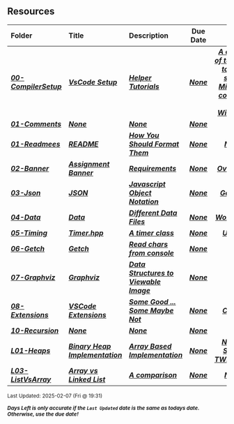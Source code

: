 ## Resources

| Folder | Title | Description | Due Date | Due |  |
|:------|:------|:------|:-----:|:-----:|-----|
| ***<a href="https://github.com/rugbyprof/5243-Algorithms/tree/master/Resources/00-CompilerSetup">00-CompilerSetup</a>*** | ***<a href="https://github.com/rugbyprof/5243-Algorithms/tree/master/Resources/00-CompilerSetup"> VsCode Setup </a>*** | ***<a href="https://github.com/rugbyprof/5243-Algorithms/tree/master/Resources/00-CompilerSetup"> Helper Tutorials</a>*** | ***<a href="https://github.com/rugbyprof/5243-Algorithms/tree/master/Resources/00-CompilerSetup">None</a>*** | ***<a href="https://github.com/rugbyprof/5243-Algorithms/tree/master/Resources/00-CompilerSetup"> A couple of tutorials to help setup MingGW compiler on Windows</a>*** |  |
| ***<a href="https://github.com/rugbyprof/5243-Algorithms/tree/master/Resources/01-Comments">01-Comments</a>*** | ***<a href="https://github.com/rugbyprof/5243-Algorithms/tree/master/Resources/01-Comments">None</a>*** | ***<a href="https://github.com/rugbyprof/5243-Algorithms/tree/master/Resources/01-Comments">None</a>*** | ***<a href="https://github.com/rugbyprof/5243-Algorithms/tree/master/Resources/01-Comments">None</a>*** | ***<a href="https://github.com/rugbyprof/5243-Algorithms/tree/master/Resources/01-Comments">N/A</a>*** |  |
| ***<a href="https://github.com/rugbyprof/5243-Algorithms/tree/master/Resources/01-Readmees">01-Readmees</a>*** | ***<a href="https://github.com/rugbyprof/5243-Algorithms/tree/master/Resources/01-Readmees"> README </a>*** | ***<a href="https://github.com/rugbyprof/5243-Algorithms/tree/master/Resources/01-Readmees"> How You Should Format Them</a>*** | ***<a href="https://github.com/rugbyprof/5243-Algorithms/tree/master/Resources/01-Readmees">None</a>*** | ***<a href="https://github.com/rugbyprof/5243-Algorithms/tree/master/Resources/01-Readmees"> None</a>*** |  |
| ***<a href="https://github.com/rugbyprof/5243-Algorithms/tree/master/Resources/02-Banner">02-Banner</a>*** | ***<a href="https://github.com/rugbyprof/5243-Algorithms/tree/master/Resources/02-Banner"> Assignment Banner </a>*** | ***<a href="https://github.com/rugbyprof/5243-Algorithms/tree/master/Resources/02-Banner"> Requirements</a>*** | ***<a href="https://github.com/rugbyprof/5243-Algorithms/tree/master/Resources/02-Banner">None</a>*** | ***<a href="https://github.com/rugbyprof/5243-Algorithms/tree/master/Resources/02-Banner"> Overview</a>*** |  |
| ***<a href="https://github.com/rugbyprof/5243-Algorithms/tree/master/Resources/03-Json">03-Json</a>*** | ***<a href="https://github.com/rugbyprof/5243-Algorithms/tree/master/Resources/03-Json"> JSON </a>*** | ***<a href="https://github.com/rugbyprof/5243-Algorithms/tree/master/Resources/03-Json"> Javascript Object Notation</a>*** | ***<a href="https://github.com/rugbyprof/5243-Algorithms/tree/master/Resources/03-Json">None</a>*** | ***<a href="https://github.com/rugbyprof/5243-Algorithms/tree/master/Resources/03-Json"> General</a>*** |  |
| ***<a href="https://github.com/rugbyprof/5243-Algorithms/tree/master/Resources/04-Data">04-Data</a>*** | ***<a href="https://github.com/rugbyprof/5243-Algorithms/tree/master/Resources/04-Data"> Data </a>*** | ***<a href="https://github.com/rugbyprof/5243-Algorithms/tree/master/Resources/04-Data"> Different Data Files</a>*** | ***<a href="https://github.com/rugbyprof/5243-Algorithms/tree/master/Resources/04-Data">None</a>*** | ***<a href="https://github.com/rugbyprof/5243-Algorithms/tree/master/Resources/04-Data"> Word Lists</a>*** |  |
| ***<a href="https://github.com/rugbyprof/5243-Algorithms/tree/master/Resources/05-Timing">05-Timing</a>*** | ***<a href="https://github.com/rugbyprof/5243-Algorithms/tree/master/Resources/05-Timing"> Timer.hpp </a>*** | ***<a href="https://github.com/rugbyprof/5243-Algorithms/tree/master/Resources/05-Timing"> A timer class</a>*** | ***<a href="https://github.com/rugbyprof/5243-Algorithms/tree/master/Resources/05-Timing">None</a>*** | ***<a href="https://github.com/rugbyprof/5243-Algorithms/tree/master/Resources/05-Timing"> Usage</a>*** |  |
| ***<a href="https://github.com/rugbyprof/5243-Algorithms/tree/master/Resources/06-Getch">06-Getch</a>*** | ***<a href="https://github.com/rugbyprof/5243-Algorithms/tree/master/Resources/06-Getch"> Getch </a>*** | ***<a href="https://github.com/rugbyprof/5243-Algorithms/tree/master/Resources/06-Getch"> Read chars from console</a>*** | ***<a href="https://github.com/rugbyprof/5243-Algorithms/tree/master/Resources/06-Getch">None</a>*** | ***<a href="https://github.com/rugbyprof/5243-Algorithms/tree/master/Resources/06-Getch">N/A</a>*** |  |
| ***<a href="https://github.com/rugbyprof/5243-Algorithms/tree/master/Resources/07-Graphviz">07-Graphviz</a>*** | ***<a href="https://github.com/rugbyprof/5243-Algorithms/tree/master/Resources/07-Graphviz"> Graphviz </a>*** | ***<a href="https://github.com/rugbyprof/5243-Algorithms/tree/master/Resources/07-Graphviz"> Data Structures to Viewable Image</a>*** | ***<a href="https://github.com/rugbyprof/5243-Algorithms/tree/master/Resources/07-Graphviz">None</a>*** | ***<a href="https://github.com/rugbyprof/5243-Algorithms/tree/master/Resources/07-Graphviz">N/A</a>*** |  |
| ***<a href="https://github.com/rugbyprof/5243-Algorithms/tree/master/Resources/08-Extensions">08-Extensions</a>*** | ***<a href="https://github.com/rugbyprof/5243-Algorithms/tree/master/Resources/08-Extensions"> VSCode Extensions </a>*** | ***<a href="https://github.com/rugbyprof/5243-Algorithms/tree/master/Resources/08-Extensions"> Some Good ... Some Maybe Not</a>*** | ***<a href="https://github.com/rugbyprof/5243-Algorithms/tree/master/Resources/08-Extensions">None</a>*** | ***<a href="https://github.com/rugbyprof/5243-Algorithms/tree/master/Resources/08-Extensions"> C/C++</a>*** |  |
| ***<a href="https://github.com/rugbyprof/5243-Algorithms/tree/master/Resources/10-Recursion">10-Recursion</a>*** | ***<a href="https://github.com/rugbyprof/5243-Algorithms/tree/master/Resources/10-Recursion">None</a>*** | ***<a href="https://github.com/rugbyprof/5243-Algorithms/tree/master/Resources/10-Recursion">None</a>*** | ***<a href="https://github.com/rugbyprof/5243-Algorithms/tree/master/Resources/10-Recursion">None</a>*** | ***<a href="https://github.com/rugbyprof/5243-Algorithms/tree/master/Resources/10-Recursion">N/A</a>*** |  |
| ***<a href="https://github.com/rugbyprof/5243-Algorithms/tree/master/Resources/L01-Heaps">L01-Heaps</a>*** | ***<a href="https://github.com/rugbyprof/5243-Algorithms/tree/master/Resources/L01-Heaps"> Binary Heap Implementation </a>*** | ***<a href="https://github.com/rugbyprof/5243-Algorithms/tree/master/Resources/L01-Heaps"> Array Based Implementation</a>*** | ***<a href="https://github.com/rugbyprof/5243-Algorithms/tree/master/Resources/L01-Heaps">None</a>*** | ***<a href="https://github.com/rugbyprof/5243-Algorithms/tree/master/Resources/L01-Heaps"> NEEDS SOME TWEEKING</a>*** |  |
| ***<a href="https://github.com/rugbyprof/5243-Algorithms/tree/master/Resources/L03-ListVsArray">L03-ListVsArray</a>*** | ***<a href="https://github.com/rugbyprof/5243-Algorithms/tree/master/Resources/L03-ListVsArray"> Array vs Linked List </a>*** | ***<a href="https://github.com/rugbyprof/5243-Algorithms/tree/master/Resources/L03-ListVsArray"> A comparison</a>*** | ***<a href="https://github.com/rugbyprof/5243-Algorithms/tree/master/Resources/L03-ListVsArray">None</a>*** | ***<a href="https://github.com/rugbyprof/5243-Algorithms/tree/master/Resources/L03-ListVsArray"> None</a>*** |  |

<sup>Last Updated: 2025-02-07 (Fri @ 19:31)</sup> 

<sup>***Days Left is only accurate if the `Last Updated` date is the same as todays date. Otherwise, use the due date!***</sup> 